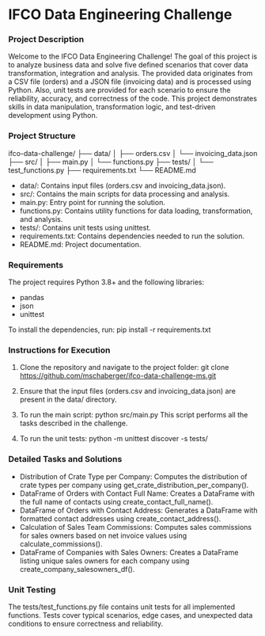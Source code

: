 # IFCO Data Engineering Challenge

### Project Description
Welcome to the IFCO Data Engineering Challenge! The goal of this project is to analyze business data and solve five defined scenarios that cover data transformation, integration and analysis. The provided data originates from a CSV file (orders) and a JSON file (invoicing data) and is processed using Python. Also, unit tests are provided for each scenario to ensure the reliability, accuracy, and correctness of the code. This project demonstrates skills in data manipulation, transformation logic, and test-driven development using Python.


### Project Structure
ifco-data-challenge/
├── data/
│   ├── orders.csv
│   └── invoicing_data.json
├── src/
│   ├── main.py
│   └── functions.py
├── tests/
│   └── test_functions.py
├── requirements.txt
└── README.md

- data/: Contains input files (orders.csv and invoicing_data.json).
- src/: Contains the main scripts for data processing and analysis.
- main.py: Entry point for running the solution.
- functions.py: Contains utility functions for data loading, transformation, and analysis.
- tests/: Contains unit tests using unittest.
- requirements.txt: Contains dependencies needed to run the solution.
- README.md: Project documentation.


### Requirements
The project requires Python 3.8+ and the following libraries:

- pandas
- json
- unittest

To install the dependencies, run:
pip install -r requirements.txt


### Instructions for Execution
1. Clone the repository and navigate to the project folder:
    git clone <https://github.com/mschaberger/ifco-data-challenge-ms.git>

2. Ensure that the input files (orders.csv and invoicing_data.json) are present in the data/ directory.

3. To run the main script:
    python src/main.py
  This script performs all the tasks described in the challenge.

4. To run the unit tests:
    python -m unittest discover -s tests/


### Detailed Tasks and Solutions
- Distribution of Crate Type per Company: Computes the distribution of crate types per company using get_crate_distribution_per_company().
- DataFrame of Orders with Contact Full Name: Creates a DataFrame with the full name of contacts using create_contact_full_name().
- DataFrame of Orders with Contact Address: Generates a DataFrame with formatted contact addresses using create_contact_address().
- Calculation of Sales Team Commissions: Computes sales commissions for sales owners based on net invoice values using calculate_commissions().
- DataFrame of Companies with Sales Owners: Creates a DataFrame listing unique sales owners for each company using create_company_salesowners_df().

### Unit Testing
The tests/test_functions.py file contains unit tests for all implemented functions. Tests cover typical scenarios, edge cases, and unexpected data conditions to ensure correctness and reliability.
